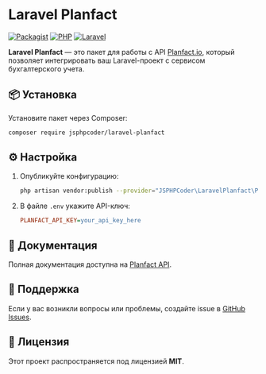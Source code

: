 # Laravel Planfact

[![Packagist](https://img.shields.io/packagist/v/jsphpcoder/laravel-planfact)](https://packagist.org/packages/jsphpcoder/laravel-planfact)
[![PHP](https://img.shields.io/badge/PHP-%3E%3D8.0-blue)](https://www.php.net/)
[![Laravel](https://img.shields.io/badge/Laravel-9.x%20%7C%2010.x-red)](https://laravel.com/)

**Laravel Planfact** — это пакет для работы с API [Planfact.io](https://planfact.io), который позволяет интегрировать ваш Laravel-проект с сервисом бухгалтерского учета.

## 📦 Установка

Установите пакет через Composer:

```sh
composer require jsphpcoder/laravel-planfact
```

## ⚙️ Настройка

1. Опубликуйте конфигурацию:

   ```sh
   php artisan vendor:publish --provider="JSPHPCoder\LaravelPlanfact\Providers\PlanfactServiceProvider"
   ```

2. В файле `.env` укажите API-ключ:

   ```ini
   PLANFACT_API_KEY=your_api_key_here
   ```

## 📖 Документация

Полная документация доступна на [Planfact API](https://api.planfact.io/docs).

## 🤝 Поддержка

Если у вас возникли вопросы или проблемы, создайте issue в [GitHub Issues](https://github.com/JSPHPCoder/laravel-planfact/issues).

## 📜 Лицензия

Этот проект распространяется под лицензией **MIT**.

